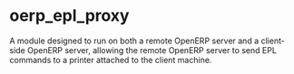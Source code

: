oerp_epl_proxy
==============

A module designed to run on both a remote OpenERP server and a client-side OpenERP server, allowing the remote OpenERP server to send EPL commands to a printer attached to the client machine.
